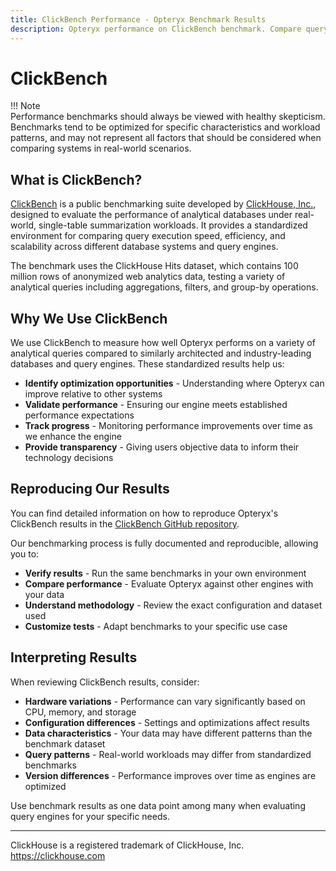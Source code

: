 ```yaml
---
title: ClickBench Performance - Opteryx Benchmark Results
description: Opteryx performance on ClickBench benchmark. Compare query execution speed against other SQL engines and databases.
---
```


# ClickBench

!!! Note   
    Performance benchmarks should always be viewed with healthy skepticism. Benchmarks tend to be optimized for specific characteristics and workload patterns, and may not represent all factors that should be considered when comparing systems in real-world scenarios.

## What is ClickBench?

[ClickBench](https://benchmark.clickhouse.com/) is a public benchmarking suite developed by [ClickHouse, Inc.](https://clickhouse.com/), designed to evaluate the performance of analytical databases under real-world, single-table summarization workloads. It provides a standardized environment for comparing query execution speed, efficiency, and scalability across different database systems and query engines.

The benchmark uses the ClickHouse Hits dataset, which contains 100 million rows of anonymized web analytics data, testing a variety of analytical queries including aggregations, filters, and group-by operations.

## Why We Use ClickBench

We use ClickBench to measure how well Opteryx performs on a variety of analytical queries compared to similarly architected and industry-leading databases and query engines. These standardized results help us:

- **Identify optimization opportunities** - Understanding where Opteryx can improve relative to other systems
- **Validate performance** - Ensuring our engine meets established performance expectations
- **Track progress** - Monitoring performance improvements over time as we enhance the engine
- **Provide transparency** - Giving users objective data to inform their technology decisions

## Reproducing Our Results

You can find detailed information on how to reproduce Opteryx's ClickBench results in the [ClickBench GitHub repository](https://github.com/ClickHouse/ClickBench/tree/main/opteryx).

Our benchmarking process is fully documented and reproducible, allowing you to:

- **Verify results** - Run the same benchmarks in your own environment
- **Compare performance** - Evaluate Opteryx against other engines with your data
- **Understand methodology** - Review the exact configuration and dataset used
- **Customize tests** - Adapt benchmarks to your specific use case

## Interpreting Results

When reviewing ClickBench results, consider:

- **Hardware variations** - Performance can vary significantly based on CPU, memory, and storage
- **Configuration differences** - Settings and optimizations affect results
- **Data characteristics** - Your data may have different patterns than the benchmark dataset
- **Query patterns** - Real-world workloads may differ from standardized benchmarks
- **Version differences** - Performance improves over time as engines are optimized

Use benchmark results as one data point among many when evaluating query engines for your specific needs.

---

ClickHouse is a registered trademark of ClickHouse, Inc. https://clickhouse.com
